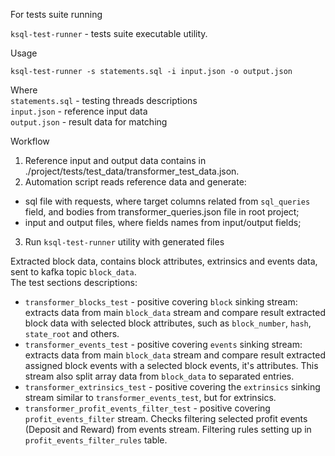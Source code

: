 For tests suite running 

`ksql-test-runner` - tests suite executable utility.

Usage                                             
```shell script
ksql-test-runner -s statements.sql -i input.json -o output.json
```

Where  
`statements.sql` - testing threads descriptions  
`input.json` - reference input data  
`output.json` - result data for matching  


Workflow 
1. Reference input and output data contains in ./project/tests/test_data/transformer_test_data.json. 
2. Automation script reads reference data and generate: 
* sql file with requests, where target columns related from `sql_queries` field, and bodies from transformer_queries.json file in root project;
* input and output files, where fields names from input/output fields;
3. Run `ksql-test-runner` utility with generated files 


Extracted block data, contains block attributes, extrinsics and events data, sent to kafka topic `block_data`.  
The test sections descriptions:  

* `transformer_blocks_test` - positive covering `block` sinking stream: extracts data from main `block_data` stream and compare result extracted block data with selected block attributes, such as `block_number`, `hash`, `state_root` and others.  
* `transformer_events_test` - positive covering `events` sinking stream: extracts data from main `block_data` stream and compare result extracted assigned block events with a selected block events, it's attributes. 
This stream also split array data from `block_data` to separated entries.
* `transformer_extrinsics_test` - positive covering the `extrinsics` sinking stream similar to `transformer_events_test`, but for extrinsics.
* `transformer_profit_events_filter_test` - positive covering `profit_events_filter` stream. 
Checks filtering selected profit events (Deposit and Reward) from events stream. Filtering rules setting up in `profit_events_filter_rules` table.
* `transformer_balances_test` - positive covering `BALANCES` stream for checking correct relations with  account information and rewards, by joining with `block_data`.
